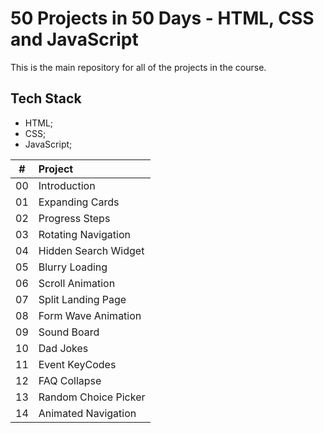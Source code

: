 # 50 Projects in 50 Days - HTML, CSS and JavaScript

This is the main repository for all of the projects in the course.

## Tech Stack

- HTML;
- CSS;
- JavaScript;

|  #  | Project              |
| :-: | :------------------- |
| 00  | Introduction         |
| 01  | Expanding Cards      |
| 02  | Progress Steps       |
| 03  | Rotating Navigation  |
| 04  | Hidden Search Widget |
| 05  | Blurry Loading       |
| 06  | Scroll Animation     |
| 07  | Split Landing Page   |
| 08  | Form Wave Animation  |
| 09  | Sound Board          |
| 10  | Dad Jokes            |
| 11  | Event KeyCodes       |
| 12  | FAQ Collapse         |
| 13  | Random Choice Picker |
| 14  | Animated Navigation  |
